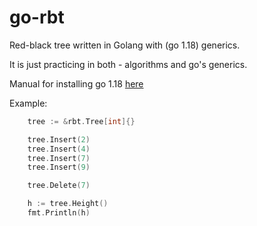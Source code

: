 # go-rbt
Red-black tree written in Golang with (go 1.18) generics.

It is just practicing in both - algorithms and go's generics.

Manual for installing go 1.18 [here](https://go.dev/dl/#go1.18beta1)

Example:
``` go
	tree := &rbt.Tree[int]{}

	tree.Insert(2)
	tree.Insert(4)
	tree.Insert(7)
	tree.Insert(9)

	tree.Delete(7)

	h := tree.Height()
	fmt.Println(h)
```
